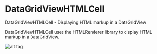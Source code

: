# DataGridViewHTMLCell
DataGridViewHTMLCell - Displaying HTML markup in a DataGridView

DataGridViewHTMLCell uses the HTMLRenderer library to display HTML markup in a DataGridView.

![alt tag](https://raw.githubusercontent.com/OceanAirdrop/DataGridViewHTMLCell/master/Screenshots/image001.png)
